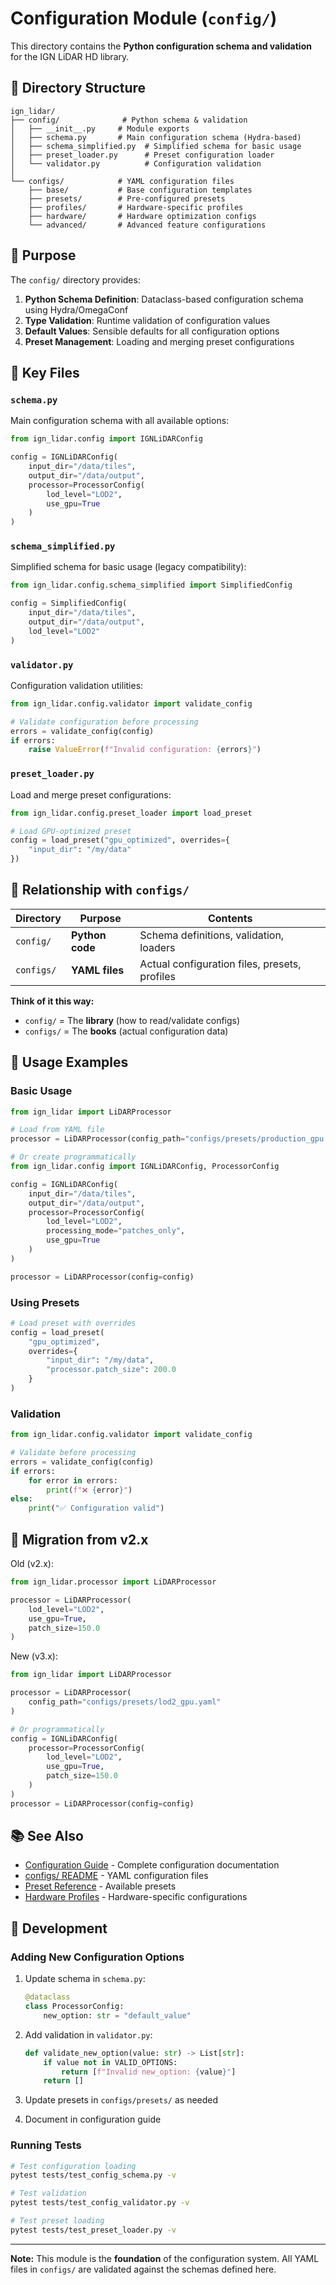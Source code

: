 # Configuration Module (`config/`)

This directory contains the **Python configuration schema and validation** for the IGN LiDAR HD library.

## 📂 Directory Structure

```
ign_lidar/
├── config/              # Python schema & validation
│   ├── __init__.py     # Module exports
│   ├── schema.py       # Main configuration schema (Hydra-based)
│   ├── schema_simplified.py  # Simplified schema for basic usage
│   ├── preset_loader.py      # Preset configuration loader
│   └── validator.py          # Configuration validation
│
└── configs/            # YAML configuration files
    ├── base/           # Base configuration templates
    ├── presets/        # Pre-configured presets
    ├── profiles/       # Hardware-specific profiles
    ├── hardware/       # Hardware optimization configs
    └── advanced/       # Advanced feature configurations
```

## 🎯 Purpose

The `config/` directory provides:

1. **Python Schema Definition**: Dataclass-based configuration schema using Hydra/OmegaConf
2. **Type Validation**: Runtime validation of configuration values
3. **Default Values**: Sensible defaults for all configuration options
4. **Preset Management**: Loading and merging preset configurations

## 📝 Key Files

### `schema.py`

Main configuration schema with all available options:

```python
from ign_lidar.config import IGNLiDARConfig

config = IGNLiDARConfig(
    input_dir="/data/tiles",
    output_dir="/data/output",
    processor=ProcessorConfig(
        lod_level="LOD2",
        use_gpu=True
    )
)
```

### `schema_simplified.py`

Simplified schema for basic usage (legacy compatibility):

```python
from ign_lidar.config.schema_simplified import SimplifiedConfig

config = SimplifiedConfig(
    input_dir="/data/tiles",
    output_dir="/data/output",
    lod_level="LOD2"
)
```

### `validator.py`

Configuration validation utilities:

```python
from ign_lidar.config.validator import validate_config

# Validate configuration before processing
errors = validate_config(config)
if errors:
    raise ValueError(f"Invalid configuration: {errors}")
```

### `preset_loader.py`

Load and merge preset configurations:

```python
from ign_lidar.config.preset_loader import load_preset

# Load GPU-optimized preset
config = load_preset("gpu_optimized", overrides={
    "input_dir": "/my/data"
})
```

## 🔗 Relationship with `configs/`

| Directory  | Purpose         | Contents                                      |
| ---------- | --------------- | --------------------------------------------- |
| `config/`  | **Python code** | Schema definitions, validation, loaders       |
| `configs/` | **YAML files**  | Actual configuration files, presets, profiles |

**Think of it this way:**

- `config/` = The **library** (how to read/validate configs)
- `configs/` = The **books** (actual configuration data)

## 📖 Usage Examples

### Basic Usage

```python
from ign_lidar import LiDARProcessor

# Load from YAML file
processor = LiDARProcessor(config_path="configs/presets/production_gpu.yaml")

# Or create programmatically
from ign_lidar.config import IGNLiDARConfig, ProcessorConfig

config = IGNLiDARConfig(
    input_dir="/data/tiles",
    output_dir="/data/output",
    processor=ProcessorConfig(
        lod_level="LOD2",
        processing_mode="patches_only",
        use_gpu=True
    )
)

processor = LiDARProcessor(config=config)
```

### Using Presets

```python
# Load preset with overrides
config = load_preset(
    "gpu_optimized",
    overrides={
        "input_dir": "/my/data",
        "processor.patch_size": 200.0
    }
)
```

### Validation

```python
from ign_lidar.config.validator import validate_config

# Validate before processing
errors = validate_config(config)
if errors:
    for error in errors:
        print(f"❌ {error}")
else:
    print("✅ Configuration valid")
```

## 🚀 Migration from v2.x

Old (v2.x):

```python
from ign_lidar.processor import LiDARProcessor

processor = LiDARProcessor(
    lod_level="LOD2",
    use_gpu=True,
    patch_size=150.0
)
```

New (v3.x):

```python
from ign_lidar import LiDARProcessor

processor = LiDARProcessor(
    config_path="configs/presets/lod2_gpu.yaml"
)

# Or programmatically
config = IGNLiDARConfig(
    processor=ProcessorConfig(
        lod_level="LOD2",
        use_gpu=True,
        patch_size=150.0
    )
)
processor = LiDARProcessor(config=config)
```

## 📚 See Also

- [Configuration Guide](../../docs/docs/guides/configuration.md) - Complete configuration documentation
- [configs/ README](../configs/README.md) - YAML configuration files
- [Preset Reference](../configs/presets/README.md) - Available presets
- [Hardware Profiles](../configs/profiles/README.md) - Hardware-specific configurations

## 🔧 Development

### Adding New Configuration Options

1. Update schema in `schema.py`:

   ```python
   @dataclass
   class ProcessorConfig:
       new_option: str = "default_value"
   ```

2. Add validation in `validator.py`:

   ```python
   def validate_new_option(value: str) -> List[str]:
       if value not in VALID_OPTIONS:
           return [f"Invalid new_option: {value}"]
       return []
   ```

3. Update presets in `configs/presets/` as needed

4. Document in configuration guide

### Running Tests

```bash
# Test configuration loading
pytest tests/test_config_schema.py -v

# Test validation
pytest tests/test_config_validator.py -v

# Test preset loading
pytest tests/test_preset_loader.py -v
```

---

**Note:** This module is the **foundation** of the configuration system. All YAML files in `configs/` are validated against the schemas defined here.
